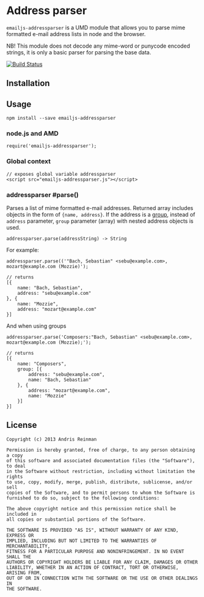 # Address parser

`emailjs-addressparser` is a UMD module that allows you to parse mime formatted e-mail address lists in node and the browser.

NB! This module does not decode any mime-word or punycode encoded strings, it is only a basic parser for parsing the base data.

[![Build Status](https://travis-ci.org/emailjs/emailjs-addressparser.png?branch=master)](https://travis-ci.org/emailjs/emailjs-addressparser)

## Installation

## Usage

```
npm install --save emailjs-addressparser
```

### node.js and AMD

    require('emailjs-addressparser');

### Global context

    // exposes global variable addressparser
    <script src="emailjs-addressparser.js"></script>

### addressparser #parse()

Parses a list of mime formatted e-mail addresses. Returned array includes objects in the form of `{name, address}`. If the address is a [group](http://tools.ietf.org/html/rfc2822#appendix-A.1.3), instead of `address` parameter, `group` parameter (array) with nested address objects is used.

    addressparser.parse(addressString) -> String

For example:

    addressparser.parse(('"Bach, Sebastian" <sebu@example.com>, mozart@example.com (Mozzie)');

    // returns
    [{
        name: "Bach, Sebastian",
        address: "sebu@example.com"
    }, {
        name: "Mozzie",
        address: "mozart@example.com"
    }]

And when using groups

    addressparser.parse('Composers:"Bach, Sebastian" <sebu@example.com>, mozart@example.com (Mozzie);');

    // returns
    [{
        name: "Composers",
        group: [{
            address: "sebu@example.com",
            name: "Bach, Sebastian"
        }, {
            address: "mozart@example.com",
            name: "Mozzie"
        }]
    }]

## License

    Copyright (c) 2013 Andris Reinman

    Permission is hereby granted, free of charge, to any person obtaining a copy
    of this software and associated documentation files (the "Software"), to deal
    in the Software without restriction, including without limitation the rights
    to use, copy, modify, merge, publish, distribute, sublicense, and/or sell
    copies of the Software, and to permit persons to whom the Software is
    furnished to do so, subject to the following conditions:

    The above copyright notice and this permission notice shall be included in
    all copies or substantial portions of the Software.

    THE SOFTWARE IS PROVIDED "AS IS", WITHOUT WARRANTY OF ANY KIND, EXPRESS OR
    IMPLIED, INCLUDING BUT NOT LIMITED TO THE WARRANTIES OF MERCHANTABILITY,
    FITNESS FOR A PARTICULAR PURPOSE AND NONINFRINGEMENT. IN NO EVENT SHALL THE
    AUTHORS OR COPYRIGHT HOLDERS BE LIABLE FOR ANY CLAIM, DAMAGES OR OTHER
    LIABILITY, WHETHER IN AN ACTION OF CONTRACT, TORT OR OTHERWISE, ARISING FROM,
    OUT OF OR IN CONNECTION WITH THE SOFTWARE OR THE USE OR OTHER DEALINGS IN
    THE SOFTWARE.
